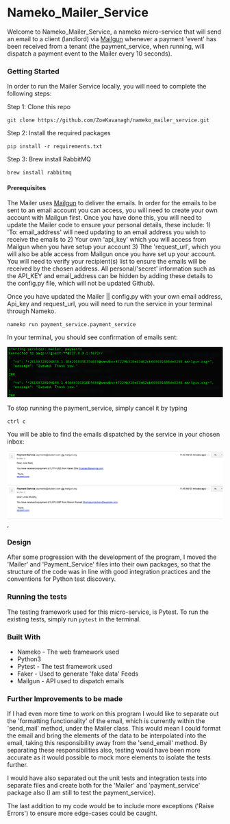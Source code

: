 # Nameko_Mailer_Service

Welcome to Nameko_Mailer_Service, a nameko micro-service that will send an email to a client (landlord) via [Mailgun](https://mailgun.com) whenever a payment 'event' has been received from a tenant (the payment_service, when running, will dispatch a payment event to the Mailer every 10 seconds).

### Getting Started
In order to run the Mailer Service locally, you will need to complete the following steps:

Step 1: Clone this repo

```
git clone https://github.com/ZoeKavanagh/nameko_mailer_service.git
```
Step 2: Install the required packages

```
pip install -r requirements.txt
```
Step 3: Brew install RabbitMQ

```
brew install rabbitmq
```

#### Prerequisites

The Mailer uses [Mailgun](https://mailgun.com) to deliver the emails.  In order for the emails to be sent to an email account you can access, you will need to create your own account with Mailgun first.  Once you have done this, you will need to update the Mailer code to ensure your personal details, these include: 1) 'To: email_address' will need updating to an email address you wish to receive the emails to 2) Your own 'api_key' which you will access from Mailgun when you have setup your account 3) Tthe 'request_url', which you will also be able access from Mailgun once you have set up your account.  You will need to verify your recipient(s) list to ensure the emails will be received by the chosen address. All personal/'secret' information such as the API_KEY and email_address can be hidden by adding these details to the config.py file, which will not be updated Github).

Once you have updated the Mailer || config.py with your own email address, Api_key and request_url, you will need to run the service in your terminal through Nameko.

```
nameko run payment_service.payment_service
```
In your terminal, you should see confirmation of emails sent:

![alt text](/images/terminal_demo.png)

To stop running the payment_service, simply cancel it by typing
```
ctrl c
```

You will be able to find the emails dispatched by the service in your chosen inbox:

![alt text](/images/email_demo.png), 

### Design
After some progression with the development of the program, I moved the 'Mailer' and 'Payment_Service' files into their own packages, so that the structure of the code was in line with good integration practices and the conventions for Python test discovery.

### Running the tests
The testing framework used for this micro-service, is Pytest. To run the existing tests, simply run ``` pytest ``` in the terminal.

### Built With
 - Nameko - The web framework used
 - Python3
 - Pytest - The test framework used
 - Faker - Used to generate 'fake data' Feeds
 - Mailgun - API used to dispatch emails

### Further Improvements to be made
If I had even more time to work on this program I would like to separate out the 'formatting functionality' of the email, which is currently within the 'send_mail' method, under the Mailer class.  This would mean I could format the email and bring the elements of the data to be interpolated into the email, taking this responsibility away from the 'send_email' method. By separating these responsibilities also, testing would have been more accurate as it would possible to mock more elements to isolate the tests further.

I would have also separated out the unit tests and integration tests into separate files and create both for the 'Mailer' and  'payment_service' package also (I am still to test the payment_service).

The last addition to my code would be to include more exceptions ('Raise Errors') to ensure more edge-cases could be caught.
